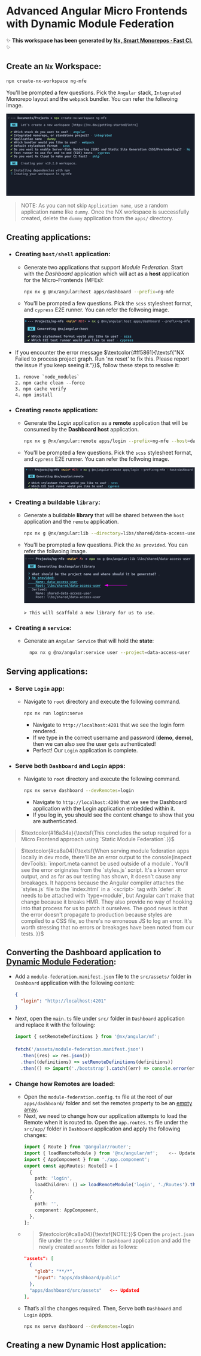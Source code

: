 # Advanced Angular Micro Frontends with Dynamic Module Federation

✨ **This workspace has been generated by [Nx, Smart Monorepos · Fast CI.](https://nx.dev/recipes/angular/dynamic-module-federation-with-angular)** ✨

## Create an `Nx` Workspace:

```sh
npx create-nx-workspace ng-mfe
```

You'll be prompted a few questions. Pick the `Angular` stack, `Integrated` Monorepo layout and the `webpack` bundler. You can refer the follwoing image.

![NX Workspace](images/img.png)

> NOTE: As you can not skip `Application name`, use a random application name like `dummy`. Once the NX workspace is successfully created, delete the `dummy` application from the `apps/` directory.

## Creating applications:

- ### Creating `host/shell` application:

  - Generate two applications that support _Module Federation_. Start with the _Dashboard_ application which will act as a **host** application for the Micro-Frontends (MFEs):

    ```sh
    npx nx g @nx/angular:host apps/dashboard --prefix=ng-mfe
    ```

  - You'll be prompted a few questions. Pick the `scss` stylesheet format, and `cypress` E2E runner. You can refer the follwoing image.

    ![Host application](images/img-1.png)

- If you encounter the error message $\textcolor{#ff5861}{\textsf{"NX Failed to process project graph. Run 'nx reset' to fix this. Please report the issue if you keep seeing it."}}$, follow these steps to resolve it:

  ```shell
  1. remove `node_modules`
  2. npm cache clean --force
  3. npm cache verify
  4. npm install
  ```

- ### Creating `remote` application:

  - Generate the _Login_ application as a **remote** application that will be consumed by the **Dashboard host** application.

    ```sh
    npx nx g @nx/angular:remote apps/login --prefix=ng-mfe --host=dashboard
    ```

  - You'll be prompted a few questions. Pick the `scss` stylesheet format, and `cypress` E2E runner. You can refer the follwoing image.

    ![Remote application](images/img-2.png)

- ### Creating a buildable `library`:

  - Generate a buildable **library** that will be shared between the `host` application and the `remote` application.

    ```sh
    npx nx g @nx/angular:lib --directory=libs/shared/data-access-user --buildable
    ```

  - You'll be prompted a few questions. Pick the `As provided`. You can refer the follwoing image.
    ![Shared Library](images/img-3.png)

        > This will scaffold a new library for us to use.

- ### Creating a `service`:

  - Generate an `Angular Service` that will hold the **state**:

    ```sh
      npx nx g @nx/angular:service user --project=data-access-user
    ```

## Serving applications:

- ### Serve `Login` app:
  - Navigate to `root` directory and execute the following command.
    ```sh
    npx nx run login:serve
    ```
    - Navigate to `http://localhost:4201` that we see the login form rendered.
    - If we type in the correct username and password (**demo**, **demo**), then we can also see the user gets authenticated!
    - Perfect! Our `Login` application is complete.
- ### Serve both `Dashboard` and `Login` apps:
  - Navigate to `root` directory and execute the following command.
    ```sh
    npx nx serve dashboard --devRemotes=login
    ```
    - Navigate to `http://localhost:4200` that we see the Dashboard application with the Login application embedded within it.
    - If you log in, you should see the content change to show that you are authenticated.

> $\textcolor{#16a34a}{\textsf{This concludes the setup required for a Micro Frontend approach using `Static Module Federation`.}}$

> $\textcolor{#ca8a04}{\textsf{When serving module federation apps locally in dev mode, there'll be an error output to the console(inspect devTools): `import.meta cannot be used outside of a module`. You'll see the error originates from the `styles.js` script. It's a known error output, and as far as our testing has shown, it doesn't cause any breakages. It happens because the Angular compiler attaches the `styles.js` file to the `index.html` in a `<script>` tag with `defer`.
It needs to be attached with `type=module`, but Angular can't make that change because it breaks HMR. They also provide no way of hooking into that process for us to patch it ourselves.
The good news is that the error doesn't propagate to production because styles are compiled to a CSS file, so there's no erroneous JS to log an error.
It's worth stressing that no errors or breakages have been noted from our tests.
}}$

## Converting the Dashboard application to <ins>Dynamic Module Federation</ins>:

- Add a `module-federation.manifest.json` file to the `src/assets/` folder in `Dashboard` application with the following content:

  ```json
  {
    "login": "http://localhost:4201"
  }
  ```

- Next, open the `main.ts` file under `src/` folder in `Dashboard` application and replace it with the following:

  ```ts
  import { setRemoteDefinitions } from '@nx/angular/mf';

  fetch('/assets/module-federation.manifest.json')
    .then((res) => res.json())
    .then((definitions) => setRemoteDefinitions(definitions))
    .then(() => import('./bootstrap').catch((err) => console.error(err)));
  ```

- ### Change how Remotes are loaded:
  - Open the `module-federation.config.ts` file at the root of our `apps/dashboard/` folder and set the remotes property to be an <ins>empty array</ins>.
  - Next, we need to change how our application attempts to load the Remote when it is routed to. Open the `app.routes.ts` file under the `src/app/` folder in `Dashboard` application and apply the following changes:
    ```ts
    import { Route } from '@angular/router';
    import { loadRemoteModule } from '@nx/angular/mf';    <-- Updated
    import { AppComponent } from './app.component';
    export const appRoutes: Route[] = [
      {
        path: 'login',
        loadChildren: () => loadRemoteModule('login', './Routes').then((m) => m.remoteRoutes),    <-- Updated
      },
      {
        path: '',
        component: AppComponent,
      },
    ];
    ```
  - > $\textcolor{#ca8a04}{\textsf{NOTE:}}$ Open the `project.json` file under the `src/` folder in `Dashboard` application and add the newly created `assests` folder as follows:
    ```json
    "assets": [
      {
        "glob": "**/*",
        "input": "apps/dashboard/public"
      },
      "apps/dashboard/src/assets"   <-- Updated
    ],
    ```
  - That’s all the changes required. Then, Serve both `Dashboard` and `Login` apps.
    ```sh
    npx nx serve dashboard --devRemotes=login
    ```

## Creating a new Dynamic Host application:
